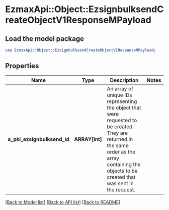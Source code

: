 # EzmaxApi::Object::EzsignbulksendCreateObjectV1ResponseMPayload

## Load the model package
```perl
use EzmaxApi::Object::EzsignbulksendCreateObjectV1ResponseMPayload;
```

## Properties
Name | Type | Description | Notes
------------ | ------------- | ------------- | -------------
**a_pki_ezsignbulksend_id** | **ARRAY[int]** | An array of unique IDs representing the object that were requested to be created.  They are returned in the same order as the array containing the objects to be created that was sent in the request. | 

[[Back to Model list]](../README.md#documentation-for-models) [[Back to API list]](../README.md#documentation-for-api-endpoints) [[Back to README]](../README.md)


